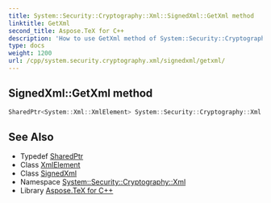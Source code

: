```yaml
---
title: System::Security::Cryptography::Xml::SignedXml::GetXml method
linktitle: GetXml
second_title: Aspose.TeX for C++
description: 'How to use GetXml method of System::Security::Cryptography::Xml::SignedXml class in C++.'
type: docs
weight: 1200
url: /cpp/system.security.cryptography.xml/signedxml/getxml/
---
```

## SignedXml::GetXml method




```cpp
SharedPtr<System::Xml::XmlElement> System::Security::Cryptography::Xml::SignedXml::GetXml()
```

## See Also

* Typedef [SharedPtr](../../../system/sharedptr/)
* Class [XmlElement](../../../system.xml/xmlelement/)
* Class [SignedXml](../)
* Namespace [System::Security::Cryptography::Xml](../../)
* Library [Aspose.TeX for C++](../../../)
